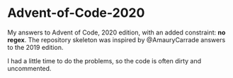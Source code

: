 # Advent-of-Code-2020

My answers to Advent of Code, 2020 edition, with an added constraint: **no regex**.
The repository skeleton was inspired by @AmauryCarrade answers to the 2019 edition.

I had a little time to do the problems, so the code is often dirty and uncommented.